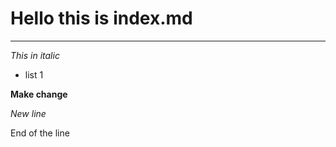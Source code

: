 # Hello this is index.md
--- 
*This in italic*
* list 1


**Make change**

_New line_ 

End of the line
